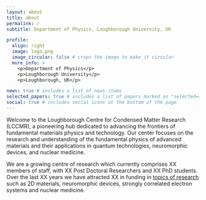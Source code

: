 ```yaml
---
layout: about
title: about
permalink: /
subtitle: Department of Physics, Loughborough University, UK 

profile:
  align: right
  image: logo.png
  image_circular: false # crops the image to make it circular
  more_info: >
    <p>Department of Physics</p>
    <p>Loughborough University</p>
    <p>Loughborough, UK</p>

news: true # includes a list of news items
selected_papers: true # includes a list of papers marked as "selected={true}"
social: true # includes social icons at the bottom of the page
---
```


Welcome to the Loughborough Centre for Condensed Matter Research (LCCMR), a pioneering hub dedicated to advancing the frontiers of fundamental materials physics and technology. Our center focuses on the research and understanding of the fundamental physics of advanced materials and their applications in quantum technologies, neuromorphic devices, and nuclear medicine.

We are a growing centre of research which currently comprises XX members of staff, with XX Post Doctoral Researchers and XX PhD students.  Over the last XX years we have attracted XX in funding in [topics of research](/research/) such as 2D materials, neuromorphic devices, strongly correlated electron systems and nuclear medicine.  

